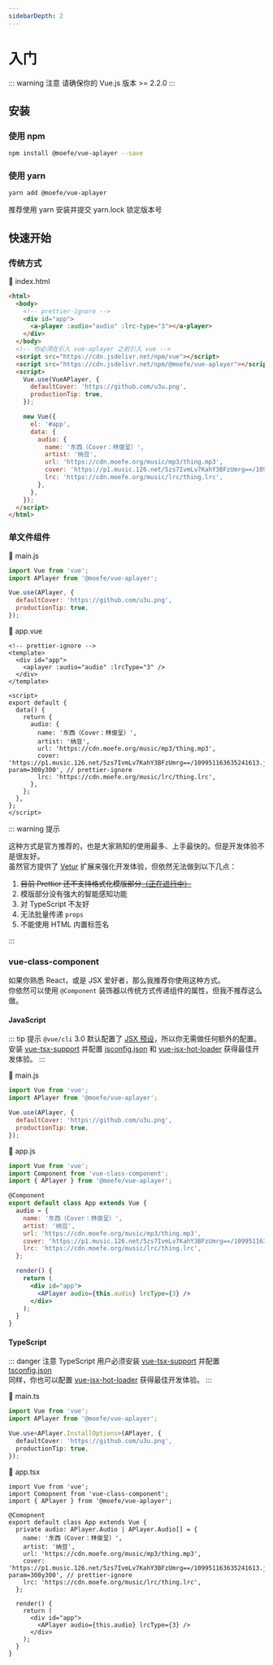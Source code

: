 ```yaml
---
sidebarDepth: 2
---
```


# 入门

::: warning 注意
请确保你的 Vue.js 版本 >= 2.2.0
:::

## 安装

### 使用 npm

```bash
npm install @moefe/vue-aplayer --save
```

### 使用 yarn <Badge text="推荐" />

```bash
yarn add @moefe/vue-aplayer
```

推荐使用 yarn 安装并提交 yarn.lock 锁定版本号

## 快速开始

### 传统方式

📝 index.html

```html
<html>
  <body>
    <!-- prettier-ignore -->
    <div id="app">
      <a-player :audio="audio" :lrc-type="3"></a-player>
    </div>
  </body>
  <!-- 你必须在引入 vue-aplayer 之前引入 vue -->
  <script src="https://cdn.jsdelivr.net/npm/vue"></script>
  <script src="https://cdn.jsdelivr.net/npm/@moefe/vue-aplayer"></script>
  <script>
    Vue.use(VueAPlayer, {
      defaultCover: 'https://github.com/u3u.png',
      productionTip: true,
    });

    new Vue({
      el: '#app',
      data: {
        audio: {
          name: '东西（Cover：林俊呈）',
          artist: '纳豆',
          url: 'https://cdn.moefe.org/music/mp3/thing.mp3',
          cover: 'https://p1.music.126.net/5zs7IvmLv7KahY3BFzUmrg==/109951163635241613.jpg?param=300y300', // prettier-ignore
          lrc: 'https://cdn.moefe.org/music/lrc/thing.lrc',
        },
      },
    });
  </script>
</html>
```

### 单文件组件

📝 main.js

```js
import Vue from 'vue';
import APlayer from '@moefe/vue-aplayer';

Vue.use(APlayer, {
  defaultCover: 'https://github.com/u3u.png',
  productionTip: true,
});
```

📝 app.vue

```vue
<!-- prettier-ignore -->
<template>
  <div id="app">
    <aplayer :audio="audio" :lrcType="3" />
  </div>
</template>

<script>
export default {
  data() {
    return {
      audio: {
        name: '东西（Cover：林俊呈）',
        artist: '纳豆',
        url: 'https://cdn.moefe.org/music/mp3/thing.mp3',
        cover: 'https://p1.music.126.net/5zs7IvmLv7KahY3BFzUmrg==/109951163635241613.jpg?param=300y300', // prettier-ignore
        lrc: 'https://cdn.moefe.org/music/lrc/thing.lrc',
      },
    };
  },
};
</script>
```

::: warning 提示

这种方式是官方推荐的，也是大家熟知的使用最多、上手最快的。但是开发体验不是很友好。  
虽然官方提供了 [Vetur](https://github.com/vuejs/vetur) 扩展来强化开发体验，但依然无法做到以下几点：

1.  ~~目前 Prettier 还不支持格式化模版部分[（正在进行中）](https://github.com/prettier/prettier/pull/4753)~~
2.  模版部分没有强大的智能感知功能
3.  对 TypeScript 不友好
4.  无法批量传递 `props`
5.  不能使用 HTML 内置标签名

:::

### vue-class-component <Badge text="推荐" />

如果你熟悉 React，或是 JSX 爱好者，那么我推荐你使用这种方式。  
你依然可以使用 `@Component` 装饰器以传统方式传递组件的属性，但我不推荐这么做。

#### JavaScript

::: tip 提示
`@vue/cli` 3.0 默认配置了 [JSX 预设](https://github.com/vuejs/vue-cli/tree/dev/packages/%40vue/babel-preset-app)，所以你无需做任何额外的配置。  
安装 [vue-tsx-support](https://github.com/wonderful-panda/vue-tsx-support#install-and-enable)
并配置 [jsconfig.json](https://code.visualstudio.com/docs/languages/jsconfig)
和 [vue-jsx-hot-loader](https://github.com/skyrpex/vue-jsx-hot-loader) 获得最佳开发体验。
:::

📝 main.js

```js
import Vue from 'vue';
import APlayer from '@moefe/vue-aplayer';

Vue.use(APlayer, {
  defaultCover: 'https://github.com/u3u.png',
  productionTip: true,
});
```

📝 app.js

```jsx
import Vue from 'vue';
import Component from 'vue-class-component';
import { APlayer } from '@moefe/vue-aplayer';

@Component
export default class App extends Vue {
  audio = {
    name: '东西（Cover：林俊呈）',
    artist: '纳豆',
    url: 'https://cdn.moefe.org/music/mp3/thing.mp3',
    cover: 'https://p1.music.126.net/5zs7IvmLv7KahY3BFzUmrg==/109951163635241613.jpg?param=300y300', // prettier-ignore
    lrc: 'https://cdn.moefe.org/music/lrc/thing.lrc',
  };

  render() {
    return (
      <div id="app">
        <APlayer audio={this.audio} lrcType={3} />
      </div>
    );
  }
}
```

#### TypeScript <Badge text="推荐" />

::: danger 注意
TypeScript 用户必须安装 [vue-tsx-support](https://github.com/wonderful-panda/vue-tsx-support#install-and-enable)
并配置 [tsconfig.json](https://www.tslang.cn/docs/handbook/tsconfig-json.html)  
同样，你也可以配置 [vue-jsx-hot-loader](https://github.com/skyrpex/vue-jsx-hot-loader) 获得最佳开发体验。
:::

📝 main.ts

```ts
import Vue from 'vue';
import APlayer from '@moefe/vue-aplayer';

Vue.use<APlayer.InstallOptions>(APlayer, {
  defaultCover: 'https://github.com/u3u.png',
  productionTip: true,
});
```

📝 app.tsx

```tsx
import Vue from 'vue';
import Comopnent from 'vue-class-component';
import { APlayer } from '@moefe/vue-aplayer';

@Comopnent
export default class App extends Vue {
  private audio: APlayer.Audio | APlayer.Audio[] = {
    name: '东西（Cover：林俊呈）',
    artist: '纳豆',
    url: 'https://cdn.moefe.org/music/mp3/thing.mp3',
    cover: 'https://p1.music.126.net/5zs7IvmLv7KahY3BFzUmrg==/109951163635241613.jpg?param=300y300', // prettier-ignore
    lrc: 'https://cdn.moefe.org/music/lrc/thing.lrc',
  };

  render() {
    return (
      <div id="app">
        <APlayer audio={this.audio} lrcType={3} />
      </div>
    );
  }
}
```
